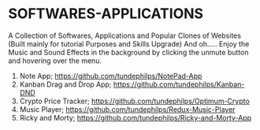 # SOFTWARES-APPLICATIONS
A Collection of Softwares, Applications and Popular Clones of Websites (Built mainly for tutorial Purposes and Skills Upgrade) And oh..... Enjoy the Music and Sound Effects in the background by clicking the unmute button and hovering over the menu.
1. Note App; https://github.com/tundephilps/NotePad-App </br>
2. Kanban Drag and Drop App; https://github.com/tundephilps/Kanban-DND </br>
3. Crypto Price Tracker; https://github.com/tundephilps/Optimum-Crypto </br>
4. Music Player; https://github.com/tundephilps/Redux-Music-Player </br>
5. Ricky and Morty; https://github.com/tundephilps/Ricky-and-Morty-App </br>
